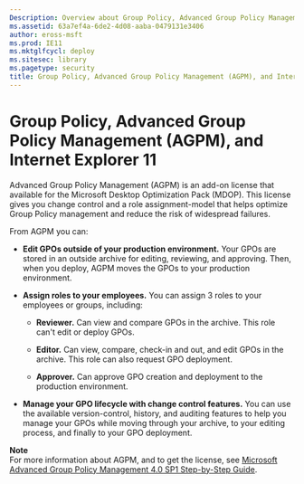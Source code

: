 ```yaml
---
Description: Overview about Group Policy, Advanced Group Policy Management (AGPM), and Internet Explorer 11
ms.assetid: 63a7ef4a-6de2-4d08-aaba-0479131e3406
author: eross-msft
ms.prod: IE11
ms.mktglfcycl: deploy
ms.sitesec: library
ms.pagetype: security
title: Group Policy, Advanced Group Policy Management (AGPM), and Internet Explorer 11 (Internet Explorer 11 for IT Pros)
---
```


# Group Policy, Advanced Group Policy Management (AGPM), and Internet Explorer 11
Advanced Group Policy Management (AGPM) is an add-on license that available for the Microsoft Desktop Optimization Pack (MDOP). This license gives you change control and a role assignment-model that helps optimize Group Policy management and reduce the risk of widespread failures.

From AGPM you can:

-   **Edit GPOs outside of your production environment.** Your GPOs are stored in an outside archive for editing, reviewing, and approving. Then, when you deploy, AGPM moves the GPOs to your production environment.

-   **Assign roles to your employees.** You can assign 3 roles to your employees or groups, including:

    -   **Reviewer.** Can view and compare GPOs in the archive. This role can't edit or deploy GPOs.

    -   **Editor.** Can view, compare, check-in and out, and edit GPOs in the archive. This role can also request GPO deployment.

    -   **Approver.** Can approve GPO creation and deployment to the production environment.

-   **Manage your GPO lifecycle with change control features.** You can use the available version-control, history, and auditing features to help you manage your GPOs while moving through your archive, to your editing process, and finally to your GPO deployment.

**Note**<br>
For more information about AGPM, and to get the license, see [Microsoft Advanced Group Policy Management 4.0 SP1 Step-by-Step Guide](http://go.microsoft.com/fwlink/p/?LinkId=294916).

 

 



